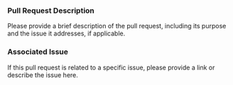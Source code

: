 ### Pull Request Description

Please provide a brief description of the pull request, including its purpose and the issue it addresses, if applicable.

### Associated Issue

If this pull request is related to a specific issue, please provide a link or describe the issue here.
